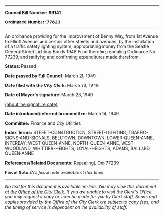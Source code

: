 

********

**Council Bill Number: 69141**
   
**Ordinance Number: 77823**
********

 An ordinance providing for the improvement of Denny Way, from 1st Avenue to Elliott Avenue, and certain other streets and avenues, by the installation of a traffic safety lighting system; appropriating money from the Seattle General Street Lighting Bonds 1948 Fund therefor; repealing Ordinance No. 77239; and ratifying and confirming expenditures made therefrom.

**Status:** Passed
   
**Date passed by Full Council:** March 21, 1949
   
**Date filed with the City Clerk:** March 23, 1949
   
**Date of Mayor's signature:** March 23, 1949
   
[(about the signature date)](/~public/approvaldate.htm)
   
   
   
**Date introduced/referred to committee:** March 14, 1949
   
**Committee:** Finance and City Utilities
   
   
**Index Terms:** STREET-CONSTRUCTION, STREET-LIGHTING, TRAFFIC-SIGNS-AND-SIGNALS, BELLTOWN, DOWNTOWN, LOWER-QUEEN-ANNE, INTERBAY, WEST-QUEEN-ANNE, NORTH-QUEEN-ANNE, WEST-WOODLAND, WHITTIER-HEIGHTS, LOYAL-HEIGHTS, ADAMS, BALLARD, QUEEN-ANNE

**References/Related Documents:** RepealingL Ord 77239

**Fiscal Note:**_(No fiscal note available at this time)_
********

_No text for this document is available on-line. You may view this document at [the Office of the City Clerk](http://www.seattle.gov/leg/clerk/contactUs.htm). If you are unable to visit the Clerk's Office, you may request a copy or scan be made for you by Clerk staff. Scans and copies provided by the Office of the City Clerk are subject to [copy fees](http://clerk.seattle.gov/~public/clerkfees.htm), and the timing of service is dependent on the availability of staff._

